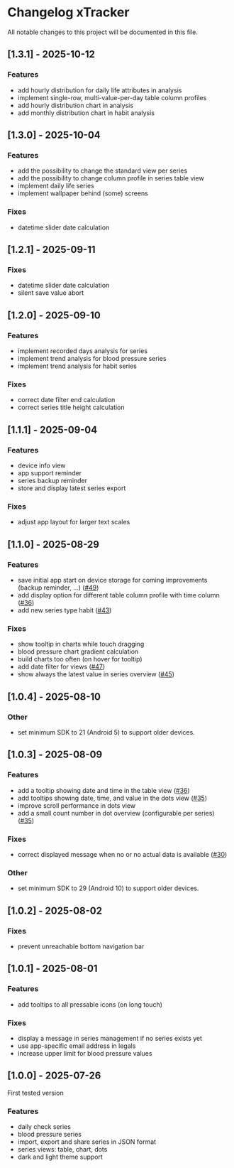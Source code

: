 # Changelog xTracker

All notable changes to this project will be documented in this file.

## [1.3.1] - 2025-10-12

### Features

- add hourly distribution for daily life attributes in analysis
- implement single-row, multi-value-per-day table column profiles
- add hourly distribution chart in analysis
- add monthly distribution chart in habit analysis

## [1.3.0] - 2025-10-04

### Features

- add the possibility to change the standard view per series
- add the possibility to change column profile in series table view
- implement daily life series
- implement wallpaper behind (some) screens

### Fixes

- datetime slider date calculation

## [1.2.1] - 2025-09-11

### Fixes

- datetime slider date calculation
- silent save value abort

## [1.2.0] - 2025-09-10

### Features

- implement recorded days analysis for series
- implement trend analysis for blood pressure series
- implement trend analysis for habit series

### Fixes

- correct date filter end calculation
- correct series title height calculation

## [1.1.1] - 2025-09-04

### Features

- device info view
- app support reminder
- series backup reminder
- store and display latest series export

### Fixes

- adjust app layout for larger text scales

## [1.1.0] - 2025-08-29

### Features

- save initial app start on device storage for coming improvements (backup
  reminder, ...) ([#49](https://github.com/exploratia/xtracker/issues/49))
- add display option for different table column profile with time
  column ([#36](https://github.com/exploratia/xtracker/issues/36))
- add new series type habit ([#43](https://github.com/exploratia/xtracker/issues/43))

### Fixes

- show tooltip in charts while touch dragging
- blood pressure chart gradient calculation
- build charts too often (on hover for tooltip)
- add date filter for views ([#47](https://github.com/exploratia/xtracker/issues/47))
- show always the latest value in series overview ([#45](https://github.com/exploratia/xtracker/issues/45))

## [1.0.4] - 2025-08-10

### Other

- set minimum SDK to 21 (Android 5) to support older devices.

## [1.0.3] - 2025-08-09

### Features

- add a tooltip showing date and time in the table view ([#36](https://github.com/exploratia/xtracker/issues/36))
- add tooltips showing date, time, and value in the dots view ([#35](https://github.com/exploratia/xtracker/issues/35))
- improve scroll performance in dots view
- add a small count number in dot overview (configurable per
  series) ([#35](https://github.com/exploratia/xtracker/issues/35))

### Fixes

- correct displayed message when no or no actual data is
  available ([#30](https://github.com/exploratia/xtracker/issues/30))

### Other

- set minimum SDK to 29 (Android 10) to support older devices.

## [1.0.2] - 2025-08-02

### Fixes

- prevent unreachable bottom navigation bar

## [1.0.1] - 2025-08-01

### Features

- add tooltips to all pressable icons (on long touch)

### Fixes

- display a message in series management if no series exists yet
- use app-specific email address in legals
- increase upper limit for blood pressure values

## [1.0.0] - 2025-07-26

First tested version

### Features

- daily check series
- blood pressure series
- import, export and share series in JSON format
- series views: table, chart, dots
- dark and light theme support
